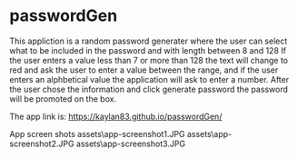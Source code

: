 # passwordGen
 This appliction is a random password generater where the user can select what to be included in the password and with length between 8 and 128
 If the user enters a value less than 7 or more than 128 the text will change to red and ask the user to enter a value between the range, and if the user enters an alphbetical value 
 the application will ask to enter a number.
 After the user chose the information and click generate password the password will be promoted on the box. 
 
 The app link is: https://kaylan83.github.io/passwordGen/ 

 App screen shots
 assets\app-screenshot1.JPG
 assets\app-screenshot2.JPG
 assets\app-screenshot3.JPG